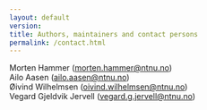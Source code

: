 ```yaml
---
layout: default
version: 
title: Authors, maintainers and contact persons
permalink: /contact.html
---
```


Morten Hammer (morten.hammer@ntnu.no)<br>
Ailo Aasen (ailo.aasen@ntnu.no)<br>
Øivind Wilhelmsen (oivind.wilhelmsen@ntnu.no)<br>
Vegard Gjeldvik Jervell (vegard.g.jervell@ntnu.no)
